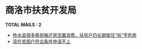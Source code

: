 # 商洛市扶贫开发局
__TOTAL MAILS : 2__
- [柞水县很多移民搬迁房空置浪费，扶贫户仍长期居住“拆”字危房](../../categories/mails/7126.md)
- [现在贫困户符合条件申请不上](../../categories/mails/4932.md)